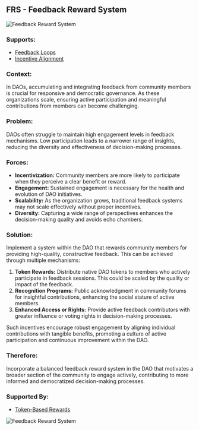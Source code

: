 ## FRS - Feedback Reward System

![Feedback Reward System](./output/illustrations/feedback_reward_system.png)

### Supports:

* [Feedback Loops](./feedback_loops.html)
* [Incentive Alignment](./incentive_alignment)

### Context:

In DAOs, accumulating and integrating feedback from community members is crucial for responsive and democratic governance. As these organizations scale, ensuring active participation and meaningful contributions from members can become challenging.

### Problem:

DAOs often struggle to maintain high engagement levels in feedback mechanisms. Low participation leads to a narrower range of insights, reducing the diversity and effectiveness of decision-making processes.

### Forces:

- **Incentivization:** Community members are more likely to participate when they perceive a clear benefit or reward.
- **Engagement:** Sustained engagement is necessary for the health and evolution of DAO initiatives.
- **Scalability:** As the organization grows, traditional feedback systems may not scale effectively without proper incentives.
- **Diversity:** Capturing a wide range of perspectives enhances the decision-making quality and avoids echo chambers.

### Solution:

Implement a system within the DAO that rewards community members for providing high-quality, constructive feedback. This can be achieved through multiple mechanisms:
1. **Token Rewards:** Distribute native DAO tokens to members who actively participate in feedback sessions. This could be scaled by the quality or impact of the feedback.
2. **Recognition Programs:** Public acknowledgment in community forums for insightful contributions, enhancing the social stature of active members.
3. **Enhanced Access or Rights:** Provide active feedback contributors with greater influence or voting rights in decision-making processes.

Such incentives encourage robust engagement by aligning individual contributions with tangible benefits, promoting a culture of active participation and continuous improvement within the DAO.

### Therefore:

Incorporate a balanced feedback reward system in the DAO that motivates a broader section of the community to engage actively, contributing to more informed and democratized decision-making processes.

### Supported By:

* [Token-Based Rewards](./token_based_rewards.html)

![Feedback Reward System](./output/feedback_reward_system_specific_graph.png)